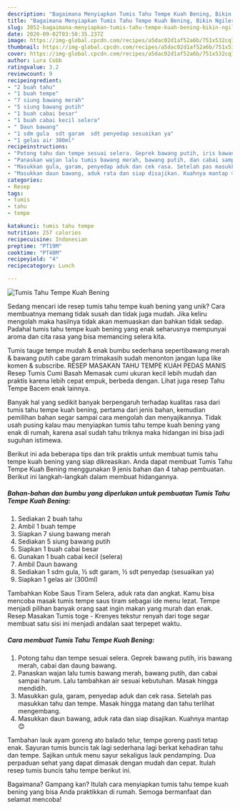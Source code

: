 ```yaml
---
description: "Bagaimana Menyiapkan Tumis Tahu Tempe Kuah Bening, Bikin Ngiler"
title: "Bagaimana Menyiapkan Tumis Tahu Tempe Kuah Bening, Bikin Ngiler"
slug: 3852-bagaimana-menyiapkan-tumis-tahu-tempe-kuah-bening-bikin-ngiler
date: 2020-09-02T03:58:35.237Z
image: https://img-global.cpcdn.com/recipes/a5dac02d1af52a6b/751x532cq70/tumis-tahu-tempe-kuah-bening-foto-resep-utama.jpg
thumbnail: https://img-global.cpcdn.com/recipes/a5dac02d1af52a6b/751x532cq70/tumis-tahu-tempe-kuah-bening-foto-resep-utama.jpg
cover: https://img-global.cpcdn.com/recipes/a5dac02d1af52a6b/751x532cq70/tumis-tahu-tempe-kuah-bening-foto-resep-utama.jpg
author: Lura Cobb
ratingvalue: 3.2
reviewcount: 9
recipeingredient:
- "2 buah tahu"
- "1 buah tempe"
- "7 siung bawang merah"
- "5 siung bawang putih"
- "1 buah cabai besar"
- "1 buah cabai kecil selera"
- " Daun bawang"
- "1 sdm gula  sdt garam  sdt penyedap sesuaikan ya"
- "1 gelas air 300ml"
recipeinstructions:
- "Potong tahu dan tempe sesuai selera. Geprek bawang putih, iris bawang merah, cabai dan daung bawang."
- "Panaskan wajan lalu tumis bawang merah, bawang putih, dan cabai sampai harum. Lalu tambahkan air sesuai kebutuhan. Masak hingga mendidih."
- "Masukkan gula, garam, penyedap aduk dan cek rasa. Setelah pas masukkan tahu dan tempe. Masak hingga matang dan tahu terlihat mengembang."
- "Masukkan daun bawang, aduk rata dan siap disajikan. Kuahnya mantap 😊"
categories:
- Resep
tags:
- tumis
- tahu
- tempe

katakunci: tumis tahu tempe 
nutrition: 257 calories
recipecuisine: Indonesian
preptime: "PT19M"
cooktime: "PT40M"
recipeyield: "4"
recipecategory: Lunch

---
```



![Tumis Tahu Tempe Kuah Bening](https://img-global.cpcdn.com/recipes/a5dac02d1af52a6b/751x532cq70/tumis-tahu-tempe-kuah-bening-foto-resep-utama.jpg)

Sedang mencari ide resep tumis tahu tempe kuah bening yang unik? Cara membuatnya memang tidak susah dan tidak juga mudah. Jika keliru mengolah maka hasilnya tidak akan memuaskan dan bahkan tidak sedap. Padahal tumis tahu tempe kuah bening yang enak seharusnya mempunyai aroma dan cita rasa yang bisa memancing selera kita.

Tumis tauge tempe mudah &amp; enak bumbu sederhana sepertibawang merah &amp; bawang putih cabe garam trimakasih sudah menonton jangan lupa like komen &amp; subscribe. RESEP MASAKAN TAHU TEMPE KUAH PEDAS MANIS Resep Tumis Cumi Basah Memasak cumi ukuran kecil lebih mudah dan praktis karena lebih cepat empuk, berbeda dengan. Lihat juga resep Tahu Tempe Bacem enak lainnya.

Banyak hal yang sedikit banyak berpengaruh terhadap kualitas rasa dari tumis tahu tempe kuah bening, pertama dari jenis bahan, kemudian pemilihan bahan segar sampai cara mengolah dan menyajikannya. Tidak usah pusing kalau mau menyiapkan tumis tahu tempe kuah bening yang enak di rumah, karena asal sudah tahu triknya maka hidangan ini bisa jadi suguhan istimewa.


Berikut ini ada beberapa tips dan trik praktis untuk membuat tumis tahu tempe kuah bening yang siap dikreasikan. Anda dapat membuat Tumis Tahu Tempe Kuah Bening menggunakan 9 jenis bahan dan 4 tahap pembuatan. Berikut ini langkah-langkah dalam membuat hidangannya.

<!--inarticleads1-->

##### Bahan-bahan dan bumbu yang diperlukan untuk pembuatan Tumis Tahu Tempe Kuah Bening:

1. Sediakan 2 buah tahu
1. Ambil 1 buah tempe
1. Siapkan 7 siung bawang merah
1. Sediakan 5 siung bawang putih
1. Siapkan 1 buah cabai besar
1. Gunakan 1 buah cabai kecil (selera)
1. Ambil  Daun bawang
1. Sediakan 1 sdm gula, ½ sdt garam, ½ sdt penyedap (sesuaikan ya)
1. Siapkan 1 gelas air (300ml)


Tambahkan Kobe Saus Tiram Selera, aduk rata dan angkat. Kamu bisa mencoba masak tumis tempe saus tiram sebagai ide menu lezat. Tempe menjadi pilihan banyak orang saat ingin makan yang murah dan enak. Resep Masakan Tumis toge - Krenyes tekstur renyah dari toge segar membuat satu sisi ini menjadi andalan saat terpepet waktu. 

<!--inarticleads2-->

##### Cara membuat Tumis Tahu Tempe Kuah Bening:

1. Potong tahu dan tempe sesuai selera. Geprek bawang putih, iris bawang merah, cabai dan daung bawang.
1. Panaskan wajan lalu tumis bawang merah, bawang putih, dan cabai sampai harum. Lalu tambahkan air sesuai kebutuhan. Masak hingga mendidih.
1. Masukkan gula, garam, penyedap aduk dan cek rasa. Setelah pas masukkan tahu dan tempe. Masak hingga matang dan tahu terlihat mengembang.
1. Masukkan daun bawang, aduk rata dan siap disajikan. Kuahnya mantap 😊


Tambahan lauk ayam goreng ato balado telur, tempe goreng pasti tetap enak. Sayuran tumis buncis tak lagi sederhana lagi berkat kehadiran tahu dan tempe. Sajikan untuk menu sayur sekaligus lauk pendamping. Dua perpaduan sehat yang dapat dimasak dengan mudah dan cepat. Itulah resep tumis buncis tahu tempe berikut ini. 

Bagaimana? Gampang kan? Itulah cara menyiapkan tumis tahu tempe kuah bening yang bisa Anda praktikkan di rumah. Semoga bermanfaat dan selamat mencoba!
